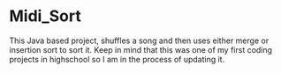 # Midi_Sort
This Java based project, shuffles a song and then uses either merge or insertion sort to sort it. Keep in mind that this was one of my first coding projects in highschool so I am in the process of updating it.
